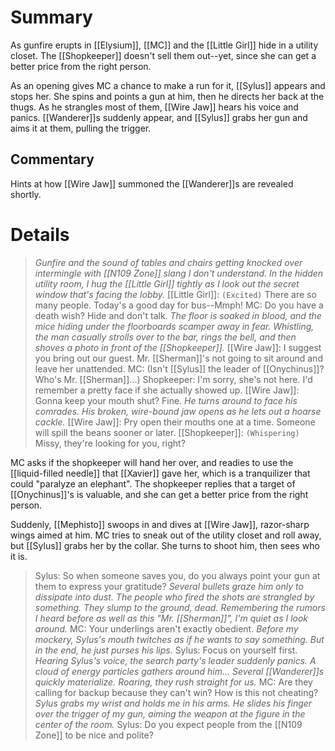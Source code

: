 # Summary
As gunfire erupts in [[Elysium]], [[MC]] and the [[Little Girl]] hide in a utility closet. The [[Shopkeeper]] doesn't sell them out--yet, since she can get a better price from the right person.

As an opening gives MC a chance to make a run for it, [[Sylus]] appears and stops her. She spins and points a gun at him, then he directs her back at the thugs. As he strangles most of them, [[Wire Jaw]] hears his voice and panics. [[Wanderer]]s suddenly appear, and [[Sylus]] grabs her gun and aims it at them, pulling the trigger.

## Commentary
Hints at how [[Wire Jaw]] summoned the [[Wanderer]]s are revealed shortly.

# Details
> *Gunfire and the sound of tables and chairs getting knocked over intermingle with [[N109 Zone]] slang I don't understand. In the hidden utility room, I hug the [[Little Girl]] tightly as I look out the secret window that's facing the lobby.*
> [[Little Girl]]: `(Excited)` There are so many people. Today's a good day for bus--Mmph!
> MC: Do you have a death wish? Hide and don't talk.
> *The floor is soaked in blood, and the mice hiding under the floorboards scamper away in fear.
> Whistling, the man casually strolls over to the bar, rings the bell, and then shoves a photo in front of the [[Shopkeeper]].*
> [[Wire Jaw]]: I suggest you bring out our guest. Mr. [[Sherman]]'s not going to sit around and leave her unattended.
> MC: (Isn't [[Sylus]] the leader of [[Onychinus]]? Who's Mr. [[Sherman]]...)
> Shopkeeper: I'm sorry, she's not here. I'd remember a pretty face if she actually showed up.
> [[Wire Jaw]]: Gonna keep your mouth shut? Fine.
> *He turns around to face his comrades. His broken, wire-bound jaw opens as he lets out a hoarse cackle.*
> [[Wire Jaw]]: Pry open their mouths one at a time. Someone will spill the beans sooner or later.
> [[Shopkeeper]]: `(Whispering)` Missy, they're looking for you, right?

MC asks if the shopkeeper will hand her over, and readies to use the [[liquid-filled needle]] that [[Xavier]] gave her, which is a tranquilizer that could "paralyze an elephant". The shopkeeper replies that a target of [[Onychinus]]'s is valuable, and she can get a better price from the right person.

Suddenly, [[Mephisto]] swoops in and dives at [[Wire Jaw]], razor-sharp wings aimed at him. MC tries to sneak out of the utility closet and roll away, but [[Sylus]] grabs her by the collar. She turns to shoot him, then sees who it is.
> Sylus: So when someone saves you, do you always point your gun at them to express your gratitude?
> *Several bullets graze him only to dissipate into dust. The people who fired the shots are strangled by something. They slump to the ground, dead.*
> *Remembering the rumors I heard before as well as this "Mr. [[Sherman]]", I'm quiet as I look around.*
> MC: Your underlings aren't exactly obedient.
> *Before my mockery, Sylus's mouth twitches as if he wants to say something. But in the end, he just purses his lips.*
> Sylus: Focus on yourself first.
> *Hearing Sylus's voice, the search party's leader suddenly panics. A cloud of energy particles gathers around him... Several [[Wanderer]]s quickly materialize. Roaring, they rush straight for us.*
> MC: Are they calling for backup because they can't win? How is this not cheating?
> *Sylus grabs my wrist and holds me in his arms. He slides his finger over the trigger of my gun, aiming the weapon at the figure in the center of the room.*
> Sylus: Do you expect people from the [[N109 Zone]] to be nice and polite?